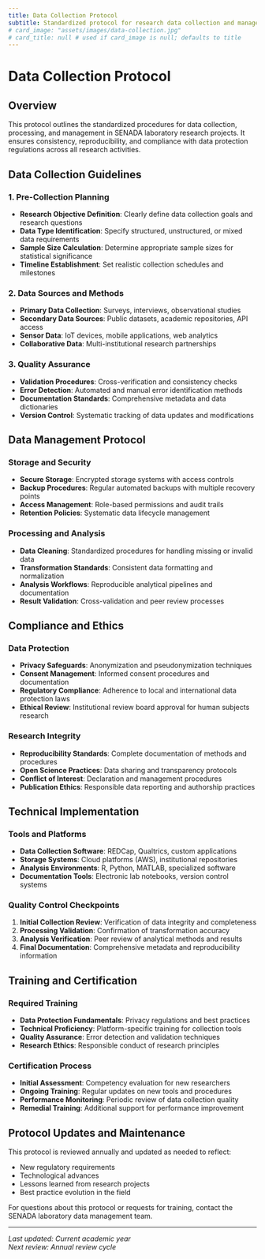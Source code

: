 ```yaml
---
title: Data Collection Protocol
subtitle: Standardized protocol for research data collection and management
# card_image: "assets/images/data-collection.jpg"
# card_title: null # used if card_image is null; defaults to title
---
```


# Data Collection Protocol

## Overview

This protocol outlines the standardized procedures for data collection, processing, and management in SENADA laboratory research projects. It ensures consistency, reproducibility, and compliance with data protection regulations across all research activities.

## Data Collection Guidelines

### 1. Pre-Collection Planning
- **Research Objective Definition**: Clearly define data collection goals and research questions
- **Data Type Identification**: Specify structured, unstructured, or mixed data requirements
- **Sample Size Calculation**: Determine appropriate sample sizes for statistical significance
- **Timeline Establishment**: Set realistic collection schedules and milestones

### 2. Data Sources and Methods
- **Primary Data Collection**: Surveys, interviews, observational studies
- **Secondary Data Sources**: Public datasets, academic repositories, API access
- **Sensor Data**: IoT devices, mobile applications, web analytics
- **Collaborative Data**: Multi-institutional research partnerships

### 3. Quality Assurance
- **Validation Procedures**: Cross-verification and consistency checks
- **Error Detection**: Automated and manual error identification methods
- **Documentation Standards**: Comprehensive metadata and data dictionaries
- **Version Control**: Systematic tracking of data updates and modifications

## Data Management Protocol

### Storage and Security
- **Secure Storage**: Encrypted storage systems with access controls
- **Backup Procedures**: Regular automated backups with multiple recovery points
- **Access Management**: Role-based permissions and audit trails
- **Retention Policies**: Systematic data lifecycle management

### Processing and Analysis
- **Data Cleaning**: Standardized procedures for handling missing or invalid data
- **Transformation Standards**: Consistent data formatting and normalization
- **Analysis Workflows**: Reproducible analytical pipelines and documentation
- **Result Validation**: Cross-validation and peer review processes

## Compliance and Ethics

### Data Protection
- **Privacy Safeguards**: Anonymization and pseudonymization techniques
- **Consent Management**: Informed consent procedures and documentation
- **Regulatory Compliance**: Adherence to local and international data protection laws
- **Ethical Review**: Institutional review board approval for human subjects research

### Research Integrity
- **Reproducibility Standards**: Complete documentation of methods and procedures
- **Open Science Practices**: Data sharing and transparency protocols
- **Conflict of Interest**: Declaration and management procedures
- **Publication Ethics**: Responsible data reporting and authorship practices

## Technical Implementation

### Tools and Platforms
- **Data Collection Software**: REDCap, Qualtrics, custom applications
- **Storage Systems**: Cloud platforms (AWS), institutional repositories
- **Analysis Environments**: R, Python, MATLAB, specialized software
- **Documentation Tools**: Electronic lab notebooks, version control systems

### Quality Control Checkpoints
1. **Initial Collection Review**: Verification of data integrity and completeness
2. **Processing Validation**: Confirmation of transformation accuracy
3. **Analysis Verification**: Peer review of analytical methods and results
4. **Final Documentation**: Comprehensive metadata and reproducibility information

## Training and Certification

### Required Training
- **Data Protection Fundamentals**: Privacy regulations and best practices
- **Technical Proficiency**: Platform-specific training for collection tools
- **Quality Assurance**: Error detection and validation techniques
- **Research Ethics**: Responsible conduct of research principles

### Certification Process
- **Initial Assessment**: Competency evaluation for new researchers
- **Ongoing Training**: Regular updates on new tools and procedures
- **Performance Monitoring**: Periodic review of data collection quality
- **Remedial Training**: Additional support for performance improvement

## Protocol Updates and Maintenance

This protocol is reviewed annually and updated as needed to reflect:
- New regulatory requirements
- Technological advances
- Lessons learned from research projects
- Best practice evolution in the field

For questions about this protocol or requests for training, contact the SENADA laboratory data management team.

---

*Last updated: Current academic year*  
*Next review: Annual review cycle*
